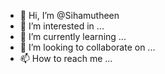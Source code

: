 - 👋 Hi, I’m @Sihamutheen
- 👀 I’m interested in ...
- 🌱 I’m currently learning ...
- 💞️ I’m looking to collaborate on ...
- 📫 How to reach me ...

<!---
Sihamutheen/Sihamutheen is a ✨ special ✨ repository because its `README.md` (this file) appears on your GitHub profile.
You can click the Preview link to take a look at your changes.
--->
